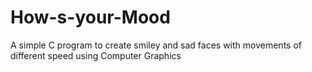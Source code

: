 # How-s-your-Mood
A simple C program to create smiley and sad faces with movements of different speed using Computer Graphics
